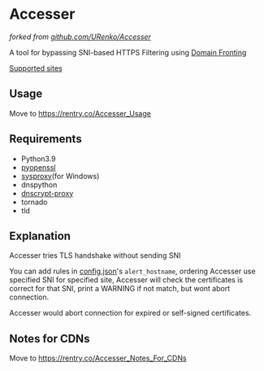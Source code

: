 # Accesser

*forked from [github.com/URenko/Accesser](https://github.com/URenko/Accesser)*

A tool for bypassing SNI-based HTTPS Filtering using [Domain Fronting](https://en.wikipedia.org/wiki/Domain_fronting)

[Supported sites](https://notyet.yogas.ml/ac.yaml)

## Usage

Move to <https://rentry.co/Accesser_Usage>

## Requirements
- Python3.9
- [pyopenssl](https://pyopenssl.org/)
- [sysproxy](https://github.com/Noisyfox/sysproxy)(for Windows)
- dnspython
- [dnscrypt-proxy](https://github.com/jedisct1/dnscrypt-proxy)
- tornado
- tld



## Explanation

Accesser tries TLS handshake without sending SNI

You can add rules in [config.json](config.json.default)'s `alert_hostname`, ordering Accesser use specified SNI for specified site, Accesser will check the certificates is correct for that SNI, print a WARNING if not match, but wont abort connection.

Accesser would abort connection for expired or self-signed certificates.

## Notes for CDNs

Move to <https://rentry.co/Accesser_Notes_For_CDNs>
